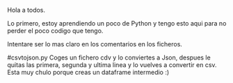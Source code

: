 Hola a todos.

Lo primero, estoy aprendiendo un poco de Python y tengo esto aqui para no perder el poco codigo que tengo.

Intentare ser lo mas claro en los comentarios en los ficheros.

#csvtojson.py
   Coges un fichero cdv y lo conviertes a Json, despues le quitas las primera, segunda y ultima linea y lo vuelves a convertir en csv.
   Esta muy chulo porque creas un dataframe intermedio :)
